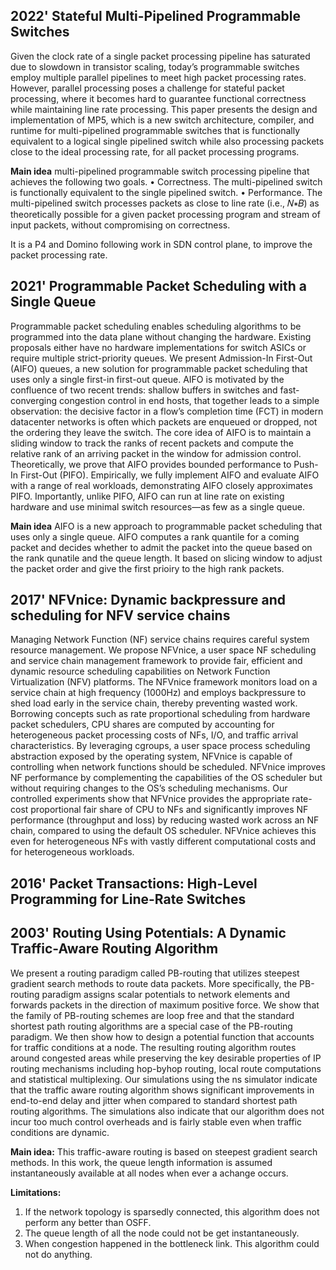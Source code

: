 ## 2022' Stateful Multi-Pipelined Programmable Switches
Given the clock rate of a single packet processing pipeline has saturated due to slowdown in transistor scaling, today’s programmable switches employ multiple parallel pipelines to meet high packet processing rates. However, parallel processing poses a challenge for stateful packet processing, where it becomes hard to guarantee functional correctness while maintaining line rate processing. This paper presents the design and implementation of MP5, which is a new switch architecture, compiler, and runtime for multi-pipelined programmable switches that is functionally equivalent to a logical single pipelined switch while also processing packets close to the ideal processing rate, for all packet processing programs.

**Main idea** multi-pipelined programmable switch processing pipeline that achieves the following two goals.
• Correctness. The multi-pipelined switch is functionally equivalent to the single pipelined switch.
• Performance. The multi-pipelined switch processes packets as close to line rate (i.e., 𝑁∗𝐵) as theoretically possible for a given packet processing program and stream of input packets, without compromising on correctness.

It is a P4 and Domino following work in SDN control plane, to improve the packet processing rate.


## 2021' Programmable Packet Scheduling with a Single Queue
Programmable packet scheduling enables scheduling algorithms to be programmed into the data plane without changing the hardware. Existing proposals either have no hardware implementations for switch ASICs or require multiple strict-priority queues. We present Admission-In First-Out (AIFO) queues, a new solution for programmable packet scheduling that uses only a single first-in first-out queue. AIFO is motivated by the confluence of two recent trends: shallow buffers in switches and fast-converging congestion control in end hosts, that together leads to a simple
observation: the decisive factor in a flow’s completion time (FCT) in modern datacenter networks is often which packets are enqueued or dropped, not the ordering they leave the switch. The core idea of AIFO is to maintain a sliding window to track the ranks of recent packets and compute the relative rank of an arriving packet in the window for admission control. Theoretically, we prove that AIFO provides bounded performance to Push-In First-Out (PIFO). Empirically, we fully implement AIFO and evaluate AIFO with a range of real workloads, demonstrating AIFO closely approximates PIFO. Importantly, unlike PIFO, AIFO can run at line rate on existing hardware and use minimal switch resources—as few as a single queue.

**Main idea** AIFO is a new approach to programmable packet scheduling that uses only a single queue. AIFO computes a rank quantile for a coming packet and decides whether to admit the packet into the queue based on the rank qunatile and the queue length. It based on slicing window to adjust the packet order and give the first prioiry to the high rank packets.


## 2017' NFVnice: Dynamic backpressure and scheduling for NFV service chains
Managing Network Function (NF) service chains requires careful system resource management. We propose NFVnice, a user space NF scheduling and service chain management framework to provide fair, efficient and dynamic resource scheduling capabilities on Network Function Virtualization (NFV) platforms. The NFVnice framework monitors load on a service chain at high frequency (1000Hz) and employs backpressure to shed load early in the service chain, thereby preventing wasted work. Borrowing concepts such as rate proportional scheduling from hardware packet schedulers, CPU shares are computed by accounting for heterogeneous packet processing costs of NFs, I/O, and traffic arrival characteristics. By leveraging cgroups, a user space process scheduling abstraction exposed by the operating system, NFVnice is capable of controlling when network functions should be scheduled. NFVnice improves NF performance by complementing the capabilities of the OS scheduler but without requiring changes to the OS’s scheduling mechanisms. Our controlled experiments show that NFVnice provides the appropriate rate-cost proportional fair share of CPU to NFs and significantly improves NF performance (throughput and loss) by reducing wasted work across an NF chain, compared to using the default OS scheduler. NFVnice achieves this even for heterogeneous NFs with vastly different computational costs and for heterogeneous workloads.

## 2016' Packet Transactions: High-Level Programming for Line-Rate Switches




## 2003' Routing Using Potentials: A Dynamic Traffic-Aware Routing Algorithm
We present a routing paradigm called PB-routing that utilizes steepest gradient search methods to route data packets. More specifically, the PB-routing paradigm assigns scalar potentials to network elements and forwards packets in the direction of maximum positive force. We show that the family of PB-routing schemes are loop free and that the standard shortest path routing algorithms are a special case of the PB-routing paradigm. We then show how to design a potential function that accounts for traffic conditions at a node. The resulting routing algorithm routes around congested areas while preserving the key desirable properties of IP routing mechanisms including hop-byhop routing, local route computations and statistical multiplexing. Our simulations using the ns simulator indicate that the traffic aware routing algorithm shows significant improvements in end-to-end delay and jitter when compared to standard shortest path routing algorithms. The simulations also indicate that our algorithm does not incur too much control overheads and is fairly stable even when traffic conditions are
dynamic.

**Main idea:** This traffic-aware routing is based on steepest gradient search methods. In this work, the queue length information is assumed instantaneously available at all nodes when ever a achange occurs.

**Limitations:** 
1. If the network topology is sparsedly connected, this algorithm does not perform any better than OSFF.
2. The queue length of all the node could not be get instantaneously.
3. When congestion happened in the bottleneck link. This algorithm could not do anything.
